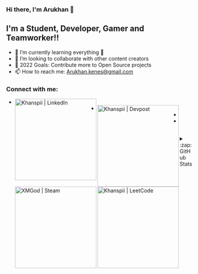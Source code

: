 ### Hi there, I'm Arukhan 👋

## I'm a Student, Developer, Gamer and Teamworker!!
 - 🌱 I’m currently learning everything 🤣
 - 👯 I’m looking to collaborate with other content creators
 - 🥅 2022 Goals: Contribute more to Open Source projects
 - 📫 How to reach me: Arukhan.kenes@gmail.com

### Connect with me:

- [<img align = "left" alt ="Khanspii | LinkedIn" width ="220px" src = "https://www.linkedin.com/in/khanspii/?locale=en_US" />][Linkedin]
- [<img align = "left" alt ="Khanspii | Devpost" width ="220px" src = "https://devpost.com/arukhan-kenes?ref_content=user-portfolio&ref_feature=portfolio&ref_medium=global-nav" />][Devpost]
- [<img align = "left" alt ="XMGod | Steam" width ="220px" src = "https://steamcommunity.com/profiles/76561198101621795/" />][Steam]
- [<img align = "left" alt ="Khanspii | LeetCode" width ="220px" src = "https://leetcode.com/Khanspii/" />][LeetCode]

<br />

<details>
  <summary>:zap: GitHub Stats</summary>

  <img align="left" alt="Khanspii's GitHub Stats" src="https://github-readme-stats.codestackr.vercel.app/api?username=codeSTACKr&show_icons=true&hide_border=true" />

</details>


[Linkedin]: https://www.linkedin.com/in/khanspii/?locale=en_US
[Devpost]: https://www.youtube.com/playlist?list=PLkwxH9e_vrAJ0WbEsFA9W3I1W-g_BTsbt
[Steam]: https://steamcommunity.com/profiles/76561198101621795/
[LeetCode]: https://leetcode.com/Khanspii/

